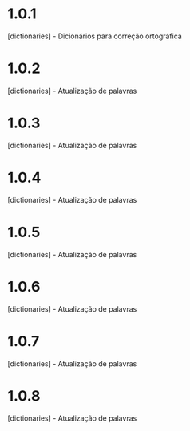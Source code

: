 # 1.0.1

[dictionaries] - Dicionários para correção ortográfica

# 1.0.2

[dictionaries] - Atualização de palavras

# 1.0.3

[dictionaries] - Atualização de palavras

# 1.0.4

[dictionaries] - Atualização de palavras

# 1.0.5

[dictionaries] - Atualização de palavras

# 1.0.6

[dictionaries] - Atualização de palavras

# 1.0.7

[dictionaries] - Atualização de palavras

# 1.0.8

[dictionaries] - Atualização de palavras
